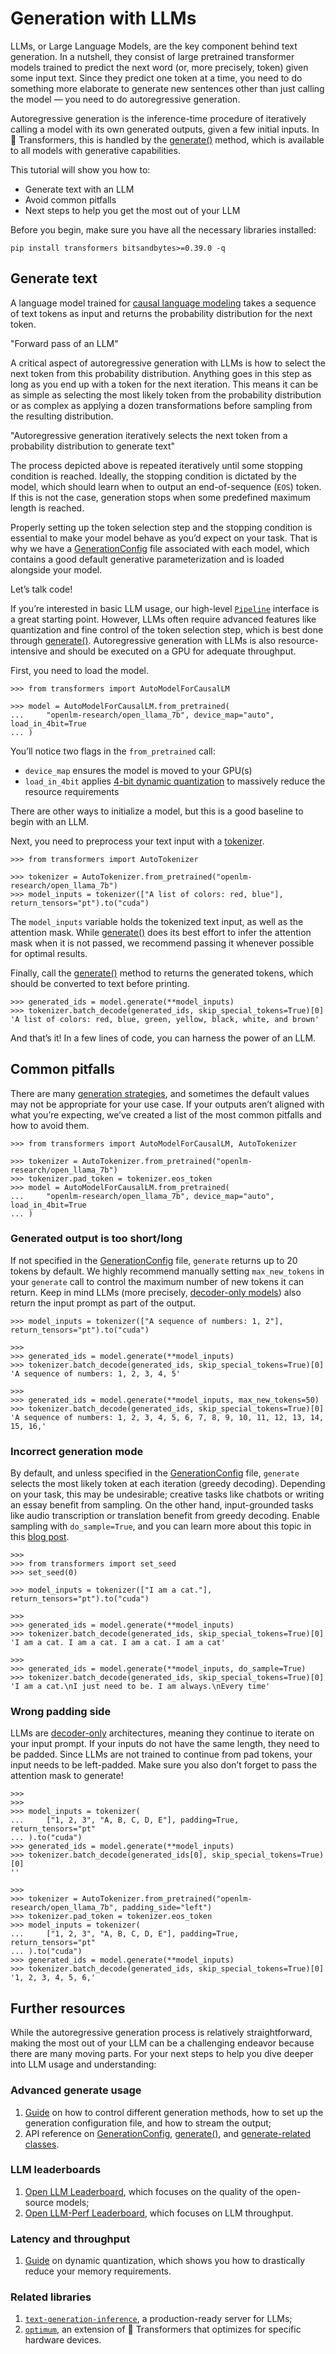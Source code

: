 # Generation with LLMs

LLMs, or Large Language Models, are the key component behind text generation. In a nutshell, they consist of large pretrained transformer models trained to predict the next word (or, more precisely, token) given some input text. Since they predict one token at a time, you need to do something more elaborate to generate new sentences other than just calling the model — you need to do autoregressive generation.

Autoregressive generation is the inference-time procedure of iteratively calling a model with its own generated outputs, given a few initial inputs. In 🤗 Transformers, this is handled by the [generate()](/docs/transformers/v4.34.0/en/main_classes/text_generation#transformers.GenerationMixin.generate) method, which is available to all models with generative capabilities.

This tutorial will show you how to:

-   Generate text with an LLM
-   Avoid common pitfalls
-   Next steps to help you get the most out of your LLM

Before you begin, make sure you have all the necessary libraries installed:

```
pip install transformers bitsandbytes>=0.39.0 -q
```

## Generate text

A language model trained for [causal language modeling](tasks/language_modeling) takes a sequence of text tokens as input and returns the probability distribution for the next token.

"Forward pass of an LLM"

A critical aspect of autoregressive generation with LLMs is how to select the next token from this probability distribution. Anything goes in this step as long as you end up with a token for the next iteration. This means it can be as simple as selecting the most likely token from the probability distribution or as complex as applying a dozen transformations before sampling from the resulting distribution.

"Autoregressive generation iteratively selects the next token from a probability distribution to generate text"

The process depicted above is repeated iteratively until some stopping condition is reached. Ideally, the stopping condition is dictated by the model, which should learn when to output an end-of-sequence (`EOS`) token. If this is not the case, generation stops when some predefined maximum length is reached.

Properly setting up the token selection step and the stopping condition is essential to make your model behave as you’d expect on your task. That is why we have a [GenerationConfig](/docs/transformers/v4.34.0/en/main_classes/text_generation#transformers.GenerationConfig) file associated with each model, which contains a good default generative parameterization and is loaded alongside your model.

Let’s talk code!

If you’re interested in basic LLM usage, our high-level [`Pipeline`](pipeline_tutorial) interface is a great starting point. However, LLMs often require advanced features like quantization and fine control of the token selection step, which is best done through [generate()](/docs/transformers/v4.34.0/en/main_classes/text_generation#transformers.GenerationMixin.generate). Autoregressive generation with LLMs is also resource-intensive and should be executed on a GPU for adequate throughput.

First, you need to load the model.

```
>>> from transformers import AutoModelForCausalLM

>>> model = AutoModelForCausalLM.from_pretrained(
...     "openlm-research/open_llama_7b", device_map="auto", load_in_4bit=True
... )
```

You’ll notice two flags in the `from_pretrained` call:

-   `device_map` ensures the model is moved to your GPU(s)
-   `load_in_4bit` applies [4-bit dynamic quantization](main_classes/quantization) to massively reduce the resource requirements

There are other ways to initialize a model, but this is a good baseline to begin with an LLM.

Next, you need to preprocess your text input with a [tokenizer](tokenizer_summary).

```
>>> from transformers import AutoTokenizer

>>> tokenizer = AutoTokenizer.from_pretrained("openlm-research/open_llama_7b")
>>> model_inputs = tokenizer(["A list of colors: red, blue"], return_tensors="pt").to("cuda")
```

The `model_inputs` variable holds the tokenized text input, as well as the attention mask. While [generate()](/docs/transformers/v4.34.0/en/main_classes/text_generation#transformers.GenerationMixin.generate) does its best effort to infer the attention mask when it is not passed, we recommend passing it whenever possible for optimal results.

Finally, call the [generate()](/docs/transformers/v4.34.0/en/main_classes/text_generation#transformers.GenerationMixin.generate) method to returns the generated tokens, which should be converted to text before printing.

```
>>> generated_ids = model.generate(**model_inputs)
>>> tokenizer.batch_decode(generated_ids, skip_special_tokens=True)[0]
'A list of colors: red, blue, green, yellow, black, white, and brown'
```

And that’s it! In a few lines of code, you can harness the power of an LLM.

## Common pitfalls

There are many [generation strategies](generation_strategies), and sometimes the default values may not be appropriate for your use case. If your outputs aren’t aligned with what you’re expecting, we’ve created a list of the most common pitfalls and how to avoid them.

```
>>> from transformers import AutoModelForCausalLM, AutoTokenizer

>>> tokenizer = AutoTokenizer.from_pretrained("openlm-research/open_llama_7b")
>>> tokenizer.pad_token = tokenizer.eos_token  
>>> model = AutoModelForCausalLM.from_pretrained(
...     "openlm-research/open_llama_7b", device_map="auto", load_in_4bit=True
... )
```

### Generated output is too short/long

If not specified in the [GenerationConfig](/docs/transformers/v4.34.0/en/main_classes/text_generation#transformers.GenerationConfig) file, `generate` returns up to 20 tokens by default. We highly recommend manually setting `max_new_tokens` in your `generate` call to control the maximum number of new tokens it can return. Keep in mind LLMs (more precisely, [decoder-only models](https://huggingface.co/learn/nlp-course/chapter1/6?fw=pt)) also return the input prompt as part of the output.

```
>>> model_inputs = tokenizer(["A sequence of numbers: 1, 2"], return_tensors="pt").to("cuda")

>>> 
>>> generated_ids = model.generate(**model_inputs)
>>> tokenizer.batch_decode(generated_ids, skip_special_tokens=True)[0]
'A sequence of numbers: 1, 2, 3, 4, 5'

>>> 
>>> generated_ids = model.generate(**model_inputs, max_new_tokens=50)
>>> tokenizer.batch_decode(generated_ids, skip_special_tokens=True)[0]
'A sequence of numbers: 1, 2, 3, 4, 5, 6, 7, 8, 9, 10, 11, 12, 13, 14, 15, 16,'
```

### Incorrect generation mode

By default, and unless specified in the [GenerationConfig](/docs/transformers/v4.34.0/en/main_classes/text_generation#transformers.GenerationConfig) file, `generate` selects the most likely token at each iteration (greedy decoding). Depending on your task, this may be undesirable; creative tasks like chatbots or writing an essay benefit from sampling. On the other hand, input-grounded tasks like audio transcription or translation benefit from greedy decoding. Enable sampling with `do_sample=True`, and you can learn more about this topic in this [blog post](https://huggingface.co/blog/how-to-generate).

```
>>> 
>>> from transformers import set_seed
>>> set_seed(0)

>>> model_inputs = tokenizer(["I am a cat."], return_tensors="pt").to("cuda")

>>> 
>>> generated_ids = model.generate(**model_inputs)
>>> tokenizer.batch_decode(generated_ids, skip_special_tokens=True)[0]
'I am a cat. I am a cat. I am a cat. I am a cat'

>>> 
>>> generated_ids = model.generate(**model_inputs, do_sample=True)
>>> tokenizer.batch_decode(generated_ids, skip_special_tokens=True)[0]
'I am a cat.\nI just need to be. I am always.\nEvery time'
```

### Wrong padding side

LLMs are [decoder-only](https://huggingface.co/learn/nlp-course/chapter1/6?fw=pt) architectures, meaning they continue to iterate on your input prompt. If your inputs do not have the same length, they need to be padded. Since LLMs are not trained to continue from pad tokens, your input needs to be left-padded. Make sure you also don’t forget to pass the attention mask to generate!

```
>>> 
>>> 
>>> model_inputs = tokenizer(
...     ["1, 2, 3", "A, B, C, D, E"], padding=True, return_tensors="pt"
... ).to("cuda")
>>> generated_ids = model.generate(**model_inputs)
>>> tokenizer.batch_decode(generated_ids[0], skip_special_tokens=True)[0]
''

>>> 
>>> tokenizer = AutoTokenizer.from_pretrained("openlm-research/open_llama_7b", padding_side="left")
>>> tokenizer.pad_token = tokenizer.eos_token  
>>> model_inputs = tokenizer(
...     ["1, 2, 3", "A, B, C, D, E"], padding=True, return_tensors="pt"
... ).to("cuda")
>>> generated_ids = model.generate(**model_inputs)
>>> tokenizer.batch_decode(generated_ids, skip_special_tokens=True)[0]
'1, 2, 3, 4, 5, 6,'
```

## Further resources

While the autoregressive generation process is relatively straightforward, making the most out of your LLM can be a challenging endeavor because there are many moving parts. For your next steps to help you dive deeper into LLM usage and understanding:

### Advanced generate usage

1.  [Guide](generation_strategies) on how to control different generation methods, how to set up the generation configuration file, and how to stream the output;
2.  API reference on [GenerationConfig](/docs/transformers/v4.34.0/en/main_classes/text_generation#transformers.GenerationConfig), [generate()](/docs/transformers/v4.34.0/en/main_classes/text_generation#transformers.GenerationMixin.generate), and [generate-related classes](internal/generation_utils).

### LLM leaderboards

1.  [Open LLM Leaderboard](https://huggingface.co/spaces/HuggingFaceH4/open_llm_leaderboard), which focuses on the quality of the open-source models;
2.  [Open LLM-Perf Leaderboard](https://huggingface.co/spaces/optimum/llm-perf-leaderboard), which focuses on LLM throughput.

### Latency and throughput

1.  [Guide](main_classes/quantization) on dynamic quantization, which shows you how to drastically reduce your memory requirements.

### Related libraries

1.  [`text-generation-inference`](https://github.com/huggingface/text-generation-inference), a production-ready server for LLMs;
2.  [`optimum`](https://github.com/huggingface/optimum), an extension of 🤗 Transformers that optimizes for specific hardware devices.
